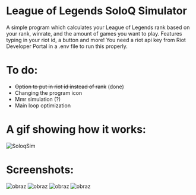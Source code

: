 # League of Legends SoloQ Simulator
A simple program which calculates your League of Legends rank based on your rank, winrate, and the amount of games you want to play. Features typing in your riot id, a button and more! You need a riot api key from Riot Developer Portal in a .env file to run this properly.

# To do:
- ~~Option to put in riot id instead of rank~~ (done)
- Changing the program icon
- Mmr simulation (?)
- Main loop optimization

# A gif showing how it works:

![SoloqSim](https://github.com/Manhatai/LeagueOfLegends_SoloQ_Simulator/assets/131269530/ce4405e6-f2ee-4bcf-90f7-83f0ceefb0f6)

# Screenshots:

![obraz](https://github.com/Manhatai/SoloqSimVisualInterfaceWIP/assets/131269530/ee88bdd8-94cb-4f65-9e8d-0f6d88f88f74)
![obraz](https://github.com/Manhatai/SoloqSimVisualInterfaceWIP/assets/131269530/897e47d3-9783-48cd-a636-4167281871ce)
![obraz](https://github.com/Manhatai/SoloqSimVisualInterfaceWIP/assets/131269530/a8fc410a-00a7-4169-af2c-fc07c4ce80d0)
![obraz](https://github.com/Manhatai/SoloqSimVisualInterfaceWIP/assets/131269530/062ca411-8046-456b-ac96-a90edeaad360)



